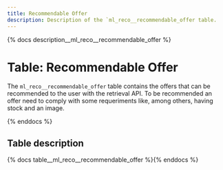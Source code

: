 ```yaml
---
title: Recommendable Offer
description: Description of the `ml_reco__recommendable_offer table.
---
```


{% docs description__ml_reco__recommendable_offer %}

# Table: Recommendable Offer

The `ml_reco__recommendable_offer` table contains the offers that can be recommended to the user with the retrieval API. To be recommended an offer need to comply with some requeriments like, among others, having stock and an image.

{% enddocs %}

## Table description

{% docs table__ml_reco__recommendable_offer %}{% enddocs %}
